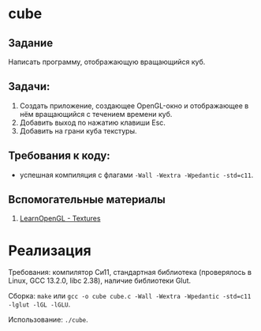 # cube

## Задание
Написать программу, отображающую вращающийся куб.

## Задачи:
1. Создать приложение, создающее OpenGL-окно и отображающее
в нём вращающийся с течением времени куб.
2. Добавить выход по нажатию клавиши Esc.
3. Добавить на грани куба текстуры.


## Требования к коду:
* успешная компиляция с флагами `-Wall -Wextra -Wpedantic -std=c11`.


## Вспомогательные материалы
1. [LearnOpenGL - Textures](https://learnopengl.com/Getting-started/Textures)

# Реализация

Требования: компилятор Си11, стандартная библиотека (проверялось в Linux, GCC 13.2.0, libc 2.38), наличие библиотеки Glut.

Сборка: `make` или `gcc -o cube cube.c -Wall -Wextra -Wpedantic -std=c11 -lglut -lGL -lGLU`.

Использование: `./cube`.
